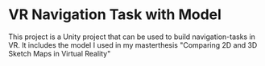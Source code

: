 # VR Navigation Task with Model
This project is a Unity project that can be used to build navigation-tasks in VR. It includes the model I used in my masterthesis "Comparing 2D and 3D Sketch Maps in Virtual Reality"
